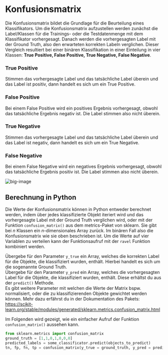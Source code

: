 # Konfusionsmatrix
Die Konfusionsmatrix bildet die Grundlage für die Beurteilung eines Klassifikators. Um die Konfusionsmatrix aufzustellen werden zunächst die Label/Klassen für die Trainings- oder die Testdatenmenge mit dem Klassifikator vorhergesagt. Danach werden die vorhergesagten Label mit der Ground Truth, also den erwarteten korrekten Labeln verglichen. Dieser Vergleich resultiert bei einer binären Klassifikation in einer Einteilung in vier Klassen: **True Positive, False Positive, True Negative, False Negative**.

### True Positive
Stimmen das vorhergesagte Label und das tatsächliche Label überein und das Label ist positiv, dann handelt es sich um ein True Positive.

### False Positive
Bei einem False Positive wird ein positives Ergebnis vorhergesagt, obwohl das tatsächliche Ergebnis negativ ist. Die Label stimmen also nicht überein.

### True Negative
Stimmen das vorhergesagte Label und das tatsächliche Label überein und das Label ist negativ, dann handelt es sich um ein True Negative.

### False Negative
Bei einem False Negative wird ein negatives Ergebnis vorhergesagt, obwohl das tatsächliche Ergebnis positiv ist. Die Label stimmen also nicht überein.

![big-image][confusion_matrix]
## Berechnung in Python
Die Werte der Konfusionsmatrix können in Python entweder berechnet werden, indem über jedes klassifizierte Objekt iteriert wird und das vorhergesagte Label mit der Ground Truth verglichen wird, oder mit der Funktion `confusion_matrix()` aus dem metrics-Paket von sklearn. Sie gibt bei $n$ Klassen ein $n$-dimensionales Array zurück. Im binären Fall also die Konfusionsmatrix wie sie oben beschrieben ist. Um die Werte auf vier Variablen zu verteilen kann der Funktionsaufruf mit der `ravel` Funktion kombiniert werden.

Übergebe für den Parameter `y_true` ein Array, welches die korrekten Label für die Objekte, die klassifiziert wurden, enthält. Hierbei handelt es sich um die sogenannte Ground Truth. \
Übergebe für den Parameter `y_pred` ein Array, welches die vorhergesagten Label für die Objekte, die klassifiziert wurden, enthält. Diese erhältst du aus der `predict()` Methode. \
Es gibt weitere Parameter mit welchen die Werte der Matrix bspw. normalisiert, oder die zu klassifizierenden Objekte gewichtet werden können. Mehr dazu erfährst du in der Dokumentation des Pakets:\
 https://scikit-learn.org/stable/modules/generated/sklearn.metrics.confusion_matrix.html

Im Folgenden wird gezeigt, wie ein einfacher Aufruf der Funktion `confusion_matrix()` aussehen kann.

```python
from sklearn.metrics import confusion_matrix
ground_truth = [1,1,0,1,0,0,0]
predicted_labels = some_classificator.predict(objects_to_predict)
tn, fp, fn, tp = confusion_matrix(y_true = ground_truth, y_pred = predicted_labels).ravel()
```


[confusion_matrix]: /89805231-9bd6-4171-ae4b-01e997d5dcfa/hint_files/img/konfusionsmatrix.png
